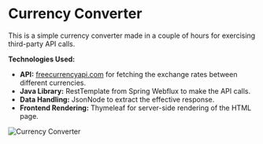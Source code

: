 # Currency Converter

This is a simple currency converter made in a couple of hours for exercising third-party API calls.

**Technologies Used:**
- **API:** [freecurrencyapi.com](https://www.freecurrencyapi.com/) for fetching the exchange rates between different currencies.
- **Java Library:** RestTemplate from Spring Webflux to make the API calls.
- **Data Handling:** JsonNode to extract the effective response.
- **Frontend Rendering:** Thymeleaf for server-side rendering of the HTML page.

![Currency Converter](https://i.imgur.com/fta0OyT.png)

